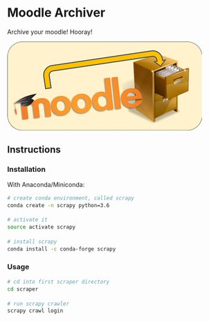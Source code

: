 # Moodle Archiver

Archive your moodle! Hooray!

![moodle](images/logo-small.png)

## Instructions

### Installation

With Anaconda/Miniconda:

```bash
# create conda environment, called scrapy
conda create -n scrapy python=3.6

# activate it
source activate scrapy

# install scrapy
conda install -c conda-forge scrapy
```

### Usage

```bash
# cd into first scraper directory
cd scraper

# run scrapy crawler
scrapy crawl login
```
